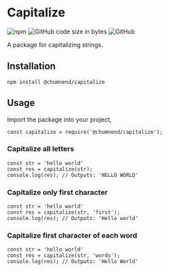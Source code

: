 # Capitalize 
![npm](https://img.shields.io/npm/v/@chumnend/capitalize)
![GitHub code size in bytes](https://img.shields.io/github/languages/code-size/chumnend/capitalize)
![GitHub](https://img.shields.io/github/license/chumnend/capitalize)

A package for capitalizing strings.

## Installation
``
npm install @chumnend/capitalize
``

## Usage
Import the package into your project,
```
const capitalize = require('@chumnend/capitalize');
```

### Capitalize all letters
```
const str = 'hello world'
const res = capitalize(str);
console.log(res); // Outputs: 'HELLO WORLD'
```

### Capitalize only first character
```
const str = 'hello world'
const res = capitalize(str, 'first');
console.log(res); // Outputs: 'Hello world'
```

### Capitalize first character of each word
```
const str = 'hello world'
const res = capitalize(str, 'words');
console.log(res); // Outputs: 'Hello World'
```
